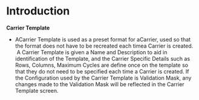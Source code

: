 # Introduction


**Carrier Template** 
- ACarrier Template is used as a preset format for aCarrier, used so that the format does not have to be recreated each timea Carrier is created.  A Carrier Template is given a Name and Description to aid in identification of the Template, and the Carrier Specific Details such as Rows, Columns, Maximum Cycles are define once on the template so that they do not need to be specified each time a Carrier is created. If the Configuration used by the Carrier Template is Validation Mask, any changes made to the Validation Mask will be reflected in the Carrier Template screen.
